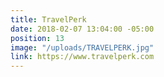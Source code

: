 ```yaml
---
title: TravelPerk
date: 2018-02-07 13:04:00 -05:00
position: 13
image: "/uploads/TRAVELPERK.jpg"
link: https://www.travelperk.com
---
```


